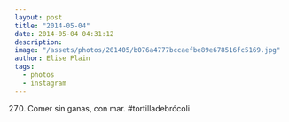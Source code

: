 ```yaml
---
layout: post
title: "2014-05-04"
date: 2014-05-04 04:31:12
description: 
image: "/assets/photos/201405/b076a4777bccaefbe89e678516fc5169.jpg"
author: Elise Plain
tags: 
  - photos
  - instagram
---
```


270. Comer sin ganas, con mar. #tortilladebrócoli
<p></p>

